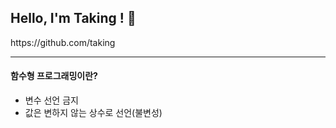 <h2>Hello, I'm Taking ! 🚀 </h2>
https://github.com/taking

---
#### 함수형 프로그래밍이란?
 - 변수 선언 금지
 - 값은 변하지 않는 상수로 선언(불변성)
